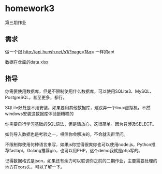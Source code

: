 # homework3
第三期作业

## 需求
做一个跟
http://api.hunsh.net/s1/?page=1&q=
一样的api

数据在仓库的data.xlsx

## 指导

你需要使用数据库，但是不限制使用什么数据库，可以使用SQLite3、MySQL、PostgreSQL，甚至更多，都行。

SQLite好处是不用安装，如果要用其他数据库，建议弄一个linux虚拟机，不然windows安装这数据库体验挺糟糕的

你需要自行学习基础的SQL语法，但是请放心，这很简单。因为只涉及SELECT。

如何导入数据也是考验之一，相信你会解决的。不会就去群里问。

不限制你使用何种语言来写，如果js你觉得很爽你也可以使用node.js，Python推荐fastapi，Golang推荐gin，也可以用PHP，这个demo我就是php写的。

记得数据格式是json，如果还有余力可以联调你之前的二期作业，主要需要处理的地方在cors头，可以了解一下。
